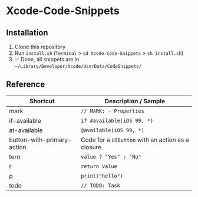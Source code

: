 # Xcode-Code-Snippets

## Installation
1. Clone this repository
2. Run `install.sh` (`Terminal` > `cd Xcode-Code-Snippets` > `sh install.sh`)
3. ✅ Done, all snippets are in `~/Library/Developer/Xcode/UserData/CodeSnippets/`

## Reference
| Shortcut | Description / Sample |
| --- | --- |
| mark | `// MARK: - Properties` |
| if-available | `if #available(iOS 99, *)` |
| at-available | `@available(iOS 99, *)` |
| button-with-primary-action | Code for a `UIButton` with an action as a closure |
| tern | `value ? "Yes" : "No"` |
| r | `return value` |
| p | `print("hello")` |
| todo | `// TODO: Task` |

